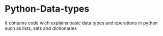 # Python-Data-types
It contains code wich explains basic data types and operations in python such as lists, sets and dictionaries
